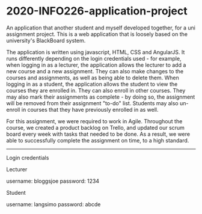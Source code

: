 # 2020-INFO226-application-project
An application that another student and myself developed together, for a uni assignment project. This is a web application that is loosely based on the university's BlackBoard system.

The application is written using javascript, HTML, CSS and AngularJS. It runs differently depending on the login credentials used - for example, when logging in as a lecturer, the application allows the lecturer to add a new course and a new assignment. They can also make changes to the courses and assignments, as well as being able to delete them. When logging in as a student, the application allows the student to view the courses they are enrolled in. They can also enroll in other courses. They may also mark their assignments as complete - by doing so, the assignment will be removed from their assignment "to-do" list. Students may also un-enroll in courses that they have previously enrolled in as well. 

For this assignment, we were required to work in Agile. Throughout the course, we created a product backlog on Trello, and updated our scrum board every week with tasks that needed to be done. As a result, we were able to successfully complete the assignment on time, to a high standard. 

---------------

Login credentials

Lecturer

username: bloggsjoe
password: 1234


Student

username: langsimo
password: abcde
